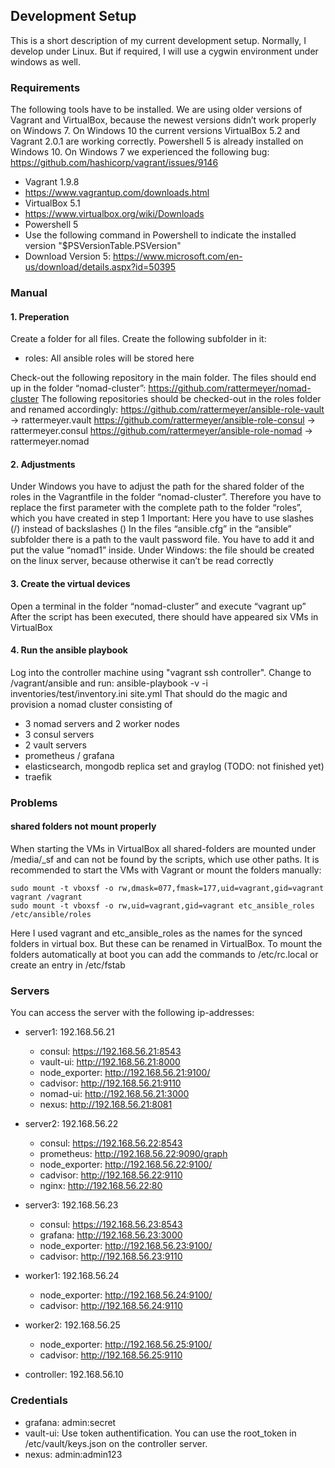 ## Development Setup

This is a short description of my current development setup.
Normally, I develop under Linux. But if required, I will use a cygwin
environment under windows as well.

### Requirements

The following tools have to be installed. We are using older versions of Vagrant and VirtualBox, because the newest versions didn’t work properly on Windows 7.
On Windows 10 the current versions VirtualBox 5.2 and Vagrant 2.0.1 are working correctly. Powershell 5 is already installed on Windows 10. 
On Windows 7 we experienced the following bug: https://github.com/hashicorp/vagrant/issues/9146
* Vagrant 1.9.8
 * https://www.vagrantup.com/downloads.html
* VirtualBox 5.1
 *	https://www.virtualbox.org/wiki/Downloads
*	Powershell 5
 * Use the following command in Powershell to indicate the installed version "$PSVersionTable.PSVersion"
 * Download Version 5: https://www.microsoft.com/en-us/download/details.aspx?id=50395


### Manual
#### 1.	Preperation
Create a folder for all files. Create the following subfolder in it:
*	roles: All ansible roles will be stored here

Check-out the following repository in the main folder. The files should end up in the folder “nomad-cluster”: https://github.com/rattermeyer/nomad-cluster
The following repositories should be checked-out in the roles folder and renamed accordingly:
https://github.com/rattermeyer/ansible-role-vault -> rattermeyer.vault
https://github.com/rattermeyer/ansible-role-consul -> rattermeyer.consul
https://github.com/rattermeyer/ansible-role-nomad -> rattermeyer.nomad


#### 2.	Adjustments
Under Windows you have to adjust the path for the shared folder of the roles in the Vagrantfile in the folder “nomad-cluster”.
Therefore you have to replace the first parameter with the complete path to the folder “roles”, which you have created in step 1
Important: Here you have to use slashes (/) instead of backslashes (\)
In the files “ansible.cfg” in the “ansible” subfolder there is a path to the vault password file. You have to add it and put the value “nomad1” inside.
Under Windows: the file should be created on the linux server, because otherwise it can’t be read correctly


#### 3.	Create the virtual devices
Open a terminal in the folder “nomad-cluster” and execute “vagrant up”
After the script has been executed, there should have appeared six VMs in VirtualBox


#### 4. Run the ansible playbook
Log into the controller machine using "vagrant ssh controller".
Change to /vagrant/ansible and run: ansible-playbook -v -i inventories/test/inventory.ini site.yml 
That should do the magic and provision a nomad cluster consisting of
* 3 nomad servers and 2 worker nodes
* 3 consul servers
* 2 vault servers
* prometheus / grafana
* elasticsearch, mongodb replica set and graylog (TODO: not finished yet)
* traefik


### Problems
#### shared folders not mount properly
When starting the VMs in VirtualBox all shared-folders are mounted under /media/_sf
and can not be found by the scripts, which use other paths.
It is recommended to start the VMs with Vagrant or mount the folders manually:

    sudo mount -t vboxsf -o rw,dmask=077,fmask=177,uid=vagrant,gid=vagrant vagrant /vagrant
    sudo mount -t vboxsf -o rw,uid=vagrant,gid=vagrant etc_ansible_roles /etc/ansible/roles
   
Here I used vagrant and etc_ansible_roles as the names for the synced folders in virtual box.
But these can be renamed in VirtualBox.
To mount the folders automatically at boot you can add the commands to /etc/rc.local or create an entry in /etc/fstab


### Servers

You can access the server with the following ip-addresses:

- server1: 192.168.56.21       
  - consul: https://192.168.56.21:8543   
  - vault-ui: http://192.168.56.21:8000      
  - node_exporter: http://192.168.56.21:9100/   
  - cadvisor: http://192.168.56.21:9110
  - nomad-ui: http://192.168.56.21:3000
  - nexus: http://192.168.56.21:8081

- server2: 192.168.56.22       
  - consul: https://192.168.56.22:8543  
  - prometheus: http://192.168.56.22:9090/graph       
  - node_exporter: http://192.168.56.22:9100/   
  - cadvisor: http://192.168.56.22:9110
  - nginx: http://192.168.56.22:80
  
- server3: 192.168.56.23       
  - consul: https://192.168.56.23:8543  
  - grafana: http://192.168.56.23:3000       
  - node_exporter: http://192.168.56.23:9100/   
  - cadvisor: http://192.168.56.23:9110

- worker1: 192.168.56.24                                                  
  - node_exporter: http://192.168.56.24:9100/   
  - cadvisor: http://192.168.56.24:9110

- worker2: 192.168.56.25                                                  
  - node_exporter: http://192.168.56.25:9100/   
  - cadvisor: http://192.168.56.25:9110

- controller: 192.168.56.10

### Credentials
 
- grafana: admin:secret
- vault-ui: Use token authentification. You can use the root_token in /etc/vault/keys.json on the controller server.
- nexus: admin:admin123 
